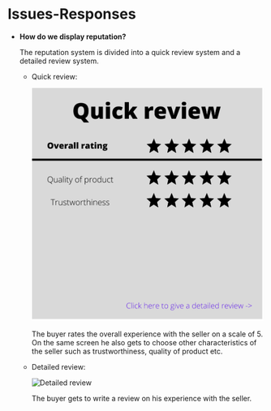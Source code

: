 # Issues-Responses
- **How do we display reputation?**
  
  The reputation system is divided into a quick review system and a detailed review system. 

  - Quick review:
    
    ![Quick review](./QuickReview.png)

    The buyer rates the overall experience with the seller on a scale of 5. On the same screen he also gets to choose other characteristics of the seller such as trustworthiness, quality of product etc.

  - Detailed review:

    ![Detailed review](./Detailed)

    The buyer gets to write a review on his experience with the seller. 
